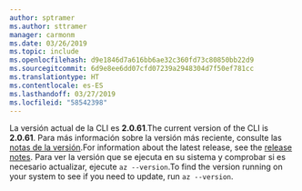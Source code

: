 ```yaml
---
author: sptramer
ms.author: sttramer
manager: carmonm
ms.date: 03/26/2019
ms.topic: include
ms.openlocfilehash: d9e1846d7a616bb6ae32c360fd73c80850bb22d9
ms.sourcegitcommit: 6d9e8ee6dd07cfd07239a2948304d7f50ef781cc
ms.translationtype: HT
ms.contentlocale: es-ES
ms.lasthandoff: 03/27/2019
ms.locfileid: "58542398"
---
```

<span data-ttu-id="f644f-101">La versión actual de la CLI es __2.0.61__.</span><span class="sxs-lookup"><span data-stu-id="f644f-101">The current version of the CLI is __2.0.61__.</span></span> <span data-ttu-id="f644f-102">Para más información sobre la versión más reciente, consulte las [notas de la versión](../release-notes-azure-cli.md).</span><span class="sxs-lookup"><span data-stu-id="f644f-102">For information about the latest release, see the [release notes](../release-notes-azure-cli.md).</span></span> <span data-ttu-id="f644f-103">Para ver la versión que se ejecuta en su sistema y comprobar si es necesario actualizar, ejecute `az --version`.</span><span class="sxs-lookup"><span data-stu-id="f644f-103">To find the version running on your system to see if you need to update, run `az --version`.</span></span>
